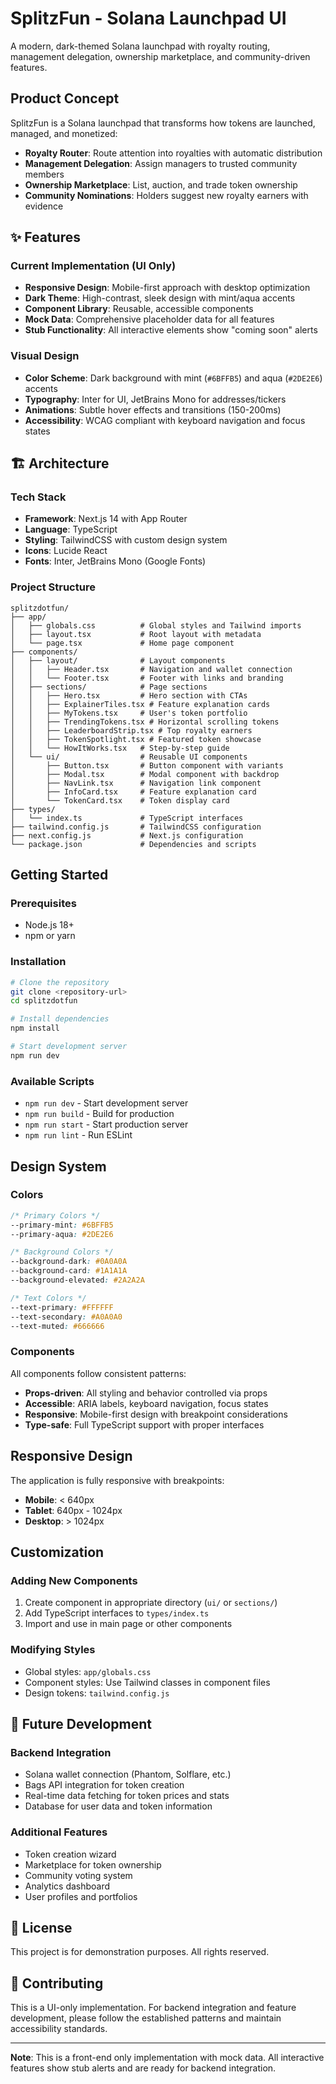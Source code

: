 # SplitzFun - Solana Launchpad UI

A modern, dark-themed Solana launchpad with royalty routing, management delegation, ownership marketplace, and community-driven features.

## Product Concept

SplitzFun is a Solana launchpad that transforms how tokens are launched, managed, and monetized:

- **Royalty Router**: Route attention into royalties with automatic distribution
- **Management Delegation**: Assign managers to trusted community members
- **Ownership Marketplace**: List, auction, and trade token ownership
- **Community Nominations**: Holders suggest new royalty earners with evidence

## ✨ Features

### Current Implementation (UI Only)
- **Responsive Design**: Mobile-first approach with desktop optimization
- **Dark Theme**: High-contrast, sleek design with mint/aqua accents
- **Component Library**: Reusable, accessible components
- **Mock Data**: Comprehensive placeholder data for all features
- **Stub Functionality**: All interactive elements show "coming soon" alerts

### Visual Design
- **Color Scheme**: Dark background with mint (`#6BFFB5`) and aqua (`#2DE2E6`) accents
- **Typography**: Inter for UI, JetBrains Mono for addresses/tickers
- **Animations**: Subtle hover effects and transitions (150-200ms)
- **Accessibility**: WCAG compliant with keyboard navigation and focus states

## 🏗️ Architecture

### Tech Stack
- **Framework**: Next.js 14 with App Router
- **Language**: TypeScript
- **Styling**: TailwindCSS with custom design system
- **Icons**: Lucide React
- **Fonts**: Inter, JetBrains Mono (Google Fonts)

### Project Structure
```
splitzdotfun/
├── app/
│   ├── globals.css          # Global styles and Tailwind imports
│   ├── layout.tsx           # Root layout with metadata
│   └── page.tsx             # Home page component
├── components/
│   ├── layout/              # Layout components
│   │   ├── Header.tsx       # Navigation and wallet connection
│   │   └── Footer.tsx       # Footer with links and branding
│   ├── sections/            # Page sections
│   │   ├── Hero.tsx         # Hero section with CTAs
│   │   ├── ExplainerTiles.tsx # Feature explanation cards
│   │   ├── MyTokens.tsx     # User's token portfolio
│   │   ├── TrendingTokens.tsx # Horizontal scrolling tokens
│   │   ├── LeaderboardStrip.tsx # Top royalty earners
│   │   ├── TokenSpotlight.tsx # Featured token showcase
│   │   └── HowItWorks.tsx   # Step-by-step guide
│   └── ui/                  # Reusable UI components
│       ├── Button.tsx       # Button component with variants
│       ├── Modal.tsx        # Modal component with backdrop
│       ├── NavLink.tsx      # Navigation link component
│       ├── InfoCard.tsx     # Feature explanation card
│       └── TokenCard.tsx    # Token display card
├── types/
│   └── index.ts             # TypeScript interfaces
├── tailwind.config.js       # TailwindCSS configuration
├── next.config.js           # Next.js configuration
└── package.json             # Dependencies and scripts
```

## Getting Started

### Prerequisites
- Node.js 18+ 
- npm or yarn

### Installation
```bash
# Clone the repository
git clone <repository-url>
cd splitzdotfun

# Install dependencies
npm install

# Start development server
npm run dev
```

### Available Scripts
- `npm run dev` - Start development server
- `npm run build` - Build for production
- `npm run start` - Start production server
- `npm run lint` - Run ESLint

## Design System

### Colors
```css
/* Primary Colors */
--primary-mint: #6BFFB5
--primary-aqua: #2DE2E6

/* Background Colors */
--background-dark: #0A0A0A
--background-card: #1A1A1A
--background-elevated: #2A2A2A

/* Text Colors */
--text-primary: #FFFFFF
--text-secondary: #A0A0A0
--text-muted: #666666
```

### Components
All components follow consistent patterns:
- **Props-driven**: All styling and behavior controlled via props
- **Accessible**: ARIA labels, keyboard navigation, focus states
- **Responsive**: Mobile-first design with breakpoint considerations
- **Type-safe**: Full TypeScript support with proper interfaces

## Responsive Design

The application is fully responsive with breakpoints:
- **Mobile**: < 640px
- **Tablet**: 640px - 1024px  
- **Desktop**: > 1024px

## Customization

### Adding New Components
1. Create component in appropriate directory (`ui/` or `sections/`)
2. Add TypeScript interfaces to `types/index.ts`
3. Import and use in main page or other components

### Modifying Styles
- Global styles: `app/globals.css`
- Component styles: Use Tailwind classes in component files
- Design tokens: `tailwind.config.js`

## 🚧 Future Development

### Backend Integration
- Solana wallet connection (Phantom, Solflare, etc.)
- Bags API integration for token creation
- Real-time data fetching for token prices and stats
- Database for user data and token information

### Additional Features
- Token creation wizard
- Marketplace for token ownership
- Community voting system
- Analytics dashboard
- User profiles and portfolios

## 📄 License

This project is for demonstration purposes. All rights reserved.

## 🤝 Contributing

This is a UI-only implementation. For backend integration and feature development, please follow the established patterns and maintain accessibility standards.

---

**Note**: This is a front-end only implementation with mock data. All interactive features show stub alerts and are ready for backend integration.
